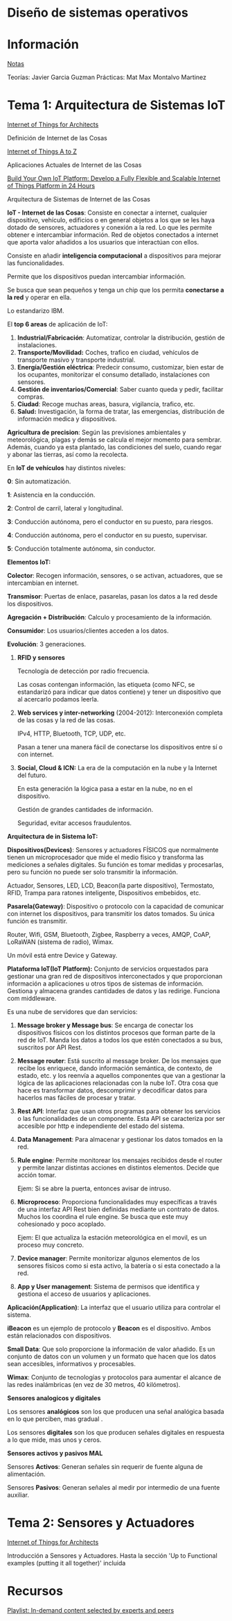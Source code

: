 # Diseño de sistemas operativos

# Información

[Notas](https://www.notion.so/Notas-2607b92b49e64106afd141326b010798)

Teorías: Javier Garcia Guzman
Prácticas: Mat Max Montalvo Martinez

# Tema 1: Arquitectura de Sistemas IoT

[Internet of Things for Architects](https://learning.oreilly.com/library/view/internet-of-things/9781788470599/a7f866bd-4ac8-47f3-a175-0f10d91a5ce2.xhtml)

Definición de Internet de las Cosas

[Internet of Things A to Z](https://learning.oreilly.com/library/view/internet-of-things/9781119456742/part04.xhtml#part)

Aplicaciones Actuales de Internet de las Cosas

[Build Your Own IoT Platform: Develop a Fully Flexible and Scalable Internet of Things Platform in 24 Hours](https://learning.oreilly.com/library/view/build-your-own/9781484244982/html/474034_1_En_2_Chapter.xhtml)

Arquitectura de Sistemas de Internet de las Cosas

**IoT - Internet de las Cosas**: Consiste en conectar a internet, cualquier dispositivo, vehículo, edificios o en general objetos a los que se les haya dotado de sensores, actuadores y conexión a la red. Lo que les permite obtener e intercambiar información. Red de objetos conectados a internet que aporta valor añadidos a los usuarios que interactúan con ellos.

Consiste en añadir **inteligencia computacional** a dispositivos para mejorar las funcionalidades.

Permite que los dispositivos puedan intercambiar información.

Se busca que sean pequeños y tenga un chip que los permita **conectarse a la red** y operar en ella.

Lo estandarizo IBM.

El **top 6 areas** de aplicación de IoT:

1. **Industrial/Fabricación**: Automatizar, controlar la distribución, gestión de instalaciones.
2. **Transporte/Movilidad:** Coches, trafico en ciudad, vehículos de transporte masivo y transporte industrial.
3. **Energía/Gestión eléctrica**: Predecir consumo, customizar, bien estar de los ocupantes, monitorizar el consumo detallado, instalaciones con sensores.
4. **Gestión de inventarios/Comercial**: Saber cuanto queda y pedir, facilitar compras.
5. **Ciudad**: Recoge muchas areas, basura, vigilancia, trafico, etc.
6. **Salud:** Investigación, la forma de tratar, las emergencias, distribución de información medica y dispositivos.

**Agricultura de precision**: Según las previsiones ambientales y meteorológica, plagas y demás se calcula el mejor momento para sembrar. Además, cuando ya esta plantado, las condiciones del suelo, cuando regar y abonar las tierras, así como la recolecta.

En **IoT de vehículos** hay distintos niveles:

**0**: Sin automatización.

**1**: Asistencia en la conducción.

**2**: Control de carril, lateral y longitudinal.

**3**: Conducción autónoma, pero el conductor en su puesto, para riesgos.

**4**: Conducción autónoma, pero el conductor en su  puesto, supervisar.

**5**: Conducción totalmente autónoma, sin conductor.

**Elementos IoT:**

**Colector**: Recogen información, sensores, o se activan, actuadores, que se intercambian en internet.

**Transmisor**: Puertas de enlace, pasarelas, pasan los datos a la red desde los dispositivos.

**Agregación + Distribución**: Calculo y procesamiento de la información.

**Consumidor**: Los usuarios/clientes acceden a los datos.

**Evolución**: 3 generaciones.

1. **RFID y sensores**

    Tecnología de detección por radio frecuencia.

    Las cosas contengan información, las etiqueta (como NFC, se estandarizó para indicar que datos contiene) y tener un dispositivo que al acercarlo podamos leerla.

2. **Web services y inter-networking** (2004-2012): Interconexión completa de las cosas y la red de las cosas.

    IPv4, HTTP, Bluetooth, TCP, UDP, etc.

    Pasan a tener una manera fácil de conectarse los dispositivos entre sí o con internet.

3. **Social, Cloud & ICN:** La era de la computación en la nube y la Internet del futuro.

    En esta generación la lógica pasa a estar en la nube, no en el dispositivo.

    Gestión de grandes cantidades de información.

    Seguridad, evitar accesos fraudulentos.

**Arquitectura de in Sistema IoT:**

**Dispositivos(Devices)**: Sensores y actuadores FÍSICOS que normalmente tienen un microprocesador que mide el medio físico y transforma las mediciones a señales digitales. Su función es tomar medidas y procesarlas, pero su función no puede ser solo transmitir la información.

Actuador, Sensores, LED, LCD, Beacon(la parte dispositivo), Termostato, RFID, Trampa para ratones inteligente, Dispositivos embebidos, etc.

**Pasarela(Gateway)**: Dispositivo o protocolo con la capacidad de comunicar con internet los dispositivos, para transmitir los datos tomados. Su única función es transmitir.

Router, Wifi, GSM, Bluetooth, Zigbee, Raspberry a veces, AMQP, CoAP, LoRaWAN (sistema de radio), Wimax.

Un móvil está entre Device y Gateway.

**Plataforma IoT(IoT Platform):** Conjunto de servicios orquestados para gestionar una gran red de dispositivos interconectados y que proporcionan información a aplicaciones u otros tipos de sistemas de información. Gestiona y almacena grandes cantidades de datos y las redirige. Funciona com middleware.

Es una nube de servidores que dan servicios:

1. **Message broker y Message bus**: Se encarga de conectar los dispositivos físicos con los distintos procesos que forman parte de la red de IoT. Manda los datos a todos los que estén conectados a su bus, suscritos por API Rest.
2. **Message router**: Está suscrito al message broker. De los mensajes que recibe los enriquece, dando información semántica, de contexto, de estado, etc. y los reenvía a aquellos componentes que van a gestionar la lógica de las aplicaciones relacionadas con la nube IoT. Otra cosa que hace es transformar datos, descomprimir y decodificar datos para hacerlos mas fáciles de procesar y tratar.
3. **Rest API**: Interfaz que usan otros programas para obtener los servicios o las funcionalidades de un componente. Esta API se caracteriza por ser accesible por http e independiente del estado del sistema.
4. **Data Management**: Para almacenar y gestionar los datos tomados en la red.
5. **Rule engine**: Permite monitorear los mensajes recibidos desde el router y permite lanzar distintas acciones en distintos elementos. Decide que acción tomar. 

    Ejem: Si se abre la puerta, entonces avisar de intruso.

6. **Microproceso**: Proporciona funcionalidades muy específicas a través de una interfaz API Rest bien definidas mediante un contrato de datos. Muchos los coordina el rule engine. Se busca que este muy cohesionado y poco acoplado.

    Ejem: El que actualiza la estación meteorológica en el movil, es un proceso muy concreto.

7. **Device manager**: Permite monitorizar algunos elementos de los sensores físicos como si esta activo, la batería o si esta conectado a la red.
8. **App y User management**: Sistema de permisos que identifica y gestiona el acceso de usuarios y aplicaciones.

**Aplicación(Application)**: La interfaz que el usuario utiliza para controlar el sistema.

**iBeacon** es un ejemplo de protocolo y **Beacon** es el dispositivo. Ambos están relacionados con dispositivos.

**Small Data**: Que solo proporcione la información de valor añadido. Es un conjunto de datos con un volumen y un formato que hacen que los datos sean accesibles, informativos y procesables.

**Wimax**: Conjunto de tecnologías y protocolos para aumentar el alcance de las redes inalámbricas (en vez de 30 metros, 40 kilómetros).

**Sensores analogicos y digitales**

Los sensores **analógicos** son los que producen una señal analógica basada en lo que perciben, mas gradual . 

Los sensores **digitales** son los que producen señales digitales en respuesta a lo que mide, mas unos y ceros.

**Sensores activos y pasivos MAL**

Sensores **Activos**: Generan señales sin requerir de fuente alguna de alimentación.

Sensores **Pasivos**: Generan señales al medir por intermedio de una fuente auxiliar.

# Tema 2: Sensores y Actuadores

[Internet of Things for Architects](https://learning.oreilly.com/library/view/internet-of-things/9781788470599/d39be056-b166-476e-868e-c415e4dfa886.xhtml)

Introducción a Sensores y Actuadores. Hasta la sección 'Up to Functional examples (putting it all together)' incluida

# Recursos

[Playlist: In-demand content selected by experts and peers](https://learning.oreilly.com/playlists/5a6c045f-e39c-465e-9e7c-60dcbb12aebb)